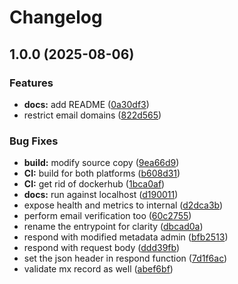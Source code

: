 # Changelog

## 1.0.0 (2025-08-06)


### Features

* **docs:** add README ([0a30df3](https://github.com/meysam81/kratos-allowlist/commit/0a30df3c6a3b3463ce642df04a4a7f612e459e02))
* restrict email domains ([822d565](https://github.com/meysam81/kratos-allowlist/commit/822d56501940a46a2f7e01a82e1decd8a1be889e))


### Bug Fixes

* **build:** modify source copy ([9ea66d9](https://github.com/meysam81/kratos-allowlist/commit/9ea66d91f2dcce8b1b977154b56dbe96b07a76dc))
* **CI:** build for both platforms ([b608d31](https://github.com/meysam81/kratos-allowlist/commit/b608d31aca4d149e2bb1eb0caafae82641156197))
* **CI:** get rid of dockerhub ([1bca0af](https://github.com/meysam81/kratos-allowlist/commit/1bca0afaaf9b897174d5d6b75928c987b680b293))
* **docs:** run against localhost ([d190011](https://github.com/meysam81/kratos-allowlist/commit/d190011ded9d8fd6e98277318d38be69936a3759))
* expose health and metrics to internal ([d2dca3b](https://github.com/meysam81/kratos-allowlist/commit/d2dca3b05050705ff4ad3cfb2cabaecc0d72c4a8))
* perform email verification too ([60c2755](https://github.com/meysam81/kratos-allowlist/commit/60c275582f834bee0603ec2140dfa5727350cf29))
* rename the entrypoint for clarity ([dbcad0a](https://github.com/meysam81/kratos-allowlist/commit/dbcad0af398f7aa8fee42c239c32fefc8de45ec0))
* respond with modified metadata admin ([bfb2513](https://github.com/meysam81/kratos-allowlist/commit/bfb2513dc85abace48be6c027d7a4c624cafeec1))
* respond with request body ([ddd39fb](https://github.com/meysam81/kratos-allowlist/commit/ddd39fb0df49de9d43e091bf5d19172d7647ec42))
* set the json header in respond function ([7d1f6ac](https://github.com/meysam81/kratos-allowlist/commit/7d1f6ac43f66481f31f605d0daed647898a2c5ae))
* validate mx record as well ([abef6bf](https://github.com/meysam81/kratos-allowlist/commit/abef6bfb3783ae7314e8ad0486af12b98c32e584))
